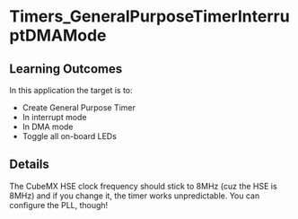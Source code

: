 # Timers_GeneralPurposeTimerInterruptDMAMode

## Learning Outcomes
In this application the target is to:
- Create General Purpose Timer
- In interrupt mode
- In DMA mode
- Toggle all on-board LEDs

## Details
The CubeMX HSE clock frequency should stick to 8MHz (cuz the HSE is 8MHz) and if you change it, the timer works unpredictable. You can configure the PLL, though!